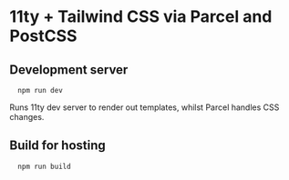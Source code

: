 # 11ty + Tailwind CSS via Parcel and PostCSS

## Development server

```
  npm run dev
```

Runs 11ty dev server to render out templates, whilst Parcel handles CSS changes.

## Build for hosting

```
  npm run build
```
